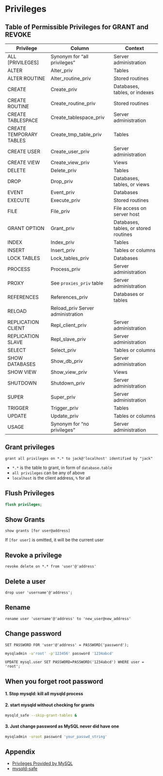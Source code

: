 # Privileges

## Table of Permissible Privileges for GRANT and REVOKE

Privilege | Column    | Context
--- |--- | ---
ALL [PRIVILEGES]    | Synonym for “all privileges” | Server administration
ALTER| Alter_priv   | Tables
ALTER ROUTINE       |   Alter_routine_priv|  Stored routines
CREATE              |  Create_priv |Databases, tables, or indexes
CREATE ROUTINE      | Create_routine_priv| Stored routines
CREATE TABLESPACE   |Create_tablespace_priv|  Server administration
CREATE TEMPORARY TABLES | Create_tmp_table_priv | Tables
CREATE USER | Create_user_priv | Server administration
CREATE VIEW | Create_view_priv | Views
DELETE  | Delete_priv | Tables
DROP    | Drop_priv | Databases, tables, or views
EVENT   | Event_priv | Databases
EXECUTE | Execute_priv | Stored routines
FILE    | File_priv | File access on server host
GRANT OPTION | Grant_priv | Databases, tables, or stored routines
INDEX   | Index_priv | Tables
INSERT  | Insert_priv | Tables or columns
LOCK TABLES | Lock_tables_priv | Databases
PROCESS | Process_priv | Server administration
PROXY   |See `proxies_priv` table | Server administration
REFERENCES | References_priv | Databases or tables
RELOAD  | Reload_priv Server administration
REPLICATION CLIENT | Repl_client_priv | Server administration
REPLICATION SLAVE | Repl_slave_priv | Server administration
SELECT  | Select_priv | Tables or columns
SHOW DATABASES | Show_db_priv | Server administration
SHOW VIEW   | Show_view_priv | Views
SHUTDOWN    | Shutdown_priv | Server administration
SUPER   | Super_priv | Server administration
TRIGGER | Trigger_priv | Tables
UPDATE  | Update_priv | Tables or columns
USAGE   | Synonym for “no privileges” | Server administration

## Grant privileges

```mysql
grant all privileges on *.* to jack@'localhost' identified by "jack"
```

- `*.*` is the table to grant, in form of `database.table`
- `all privileges` can be any of above
- `localhost` is the client address, `%` for all

## Flush Privileges

```sql
flush privileges;
```

## Show Grants

```mysql
show grants [for user@address]
```

If `[for user]` is omitted, it will be the current user

## Revoke a privilege

```mysql
revoke delete on *.* from 'user'@'address'
```

## Delete a user

```mysql
drop user 'username'@'address';
```

## Rename

```mysql
rename user 'username'@'address' to 'new_user@new_address'
```

## Change password

```mysql
SET PASSWORD FOR 'user'@'address' = PASSWORD('password');
```

```bash
mysqladmin -u'root' -p'123456' password '1234abcd'
```

```mysql
UPDATE mysql.user SET PASSWORD=PASSWORD('1234abcd') WHERE user = 'root';
```

## When you forget root password

#### 1. Stop mysqld: kill all mysqld process

#### 2. start mysqld without checking for grants

```bash
mysqld_safe --skip-grant-tables & 
```

#### 3. Just change password as MySQL never did have one

```bash
mysqladmin -uroot password 'your_passwd_string'
```

## Appendix

- [Privileges Provided by MySQL](https://dev.mysql.com/doc/refman/5.7/en/privileges-provided.html)
- [mysqld-safe](https://dev.mysql.com/doc/refman/5.7/en/mysqld-safe.html)
